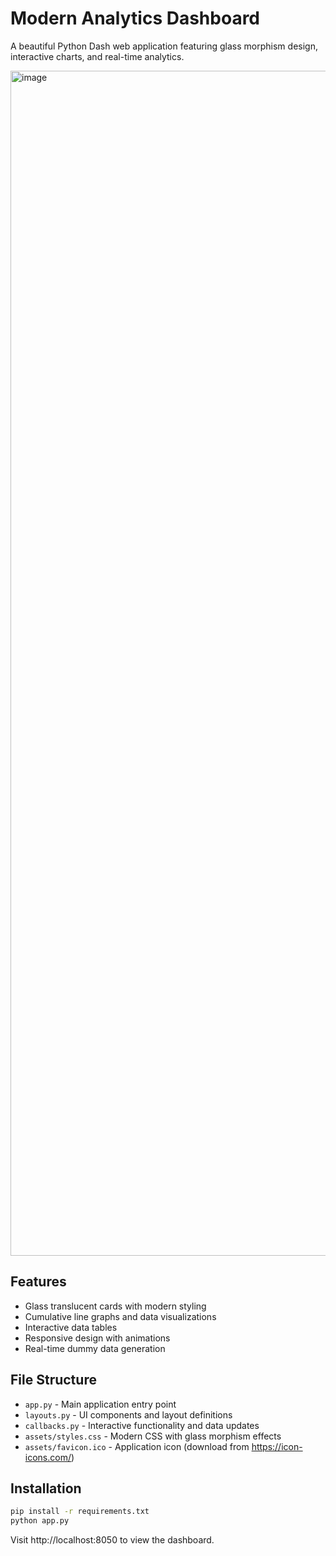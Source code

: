 # Modern Analytics Dashboard

A beautiful Python Dash web application featuring glass morphism design, interactive charts, and real-time analytics.

<img width="1443" height="1896" alt="image" src="https://github.com/user-attachments/assets/66f89f87-c4e3-43f4-9699-12152176752c" />


## Features
- Glass translucent cards with modern styling
- Cumulative line graphs and data visualizations
- Interactive data tables
- Responsive design with animations
- Real-time dummy data generation

## File Structure
- `app.py` - Main application entry point
- `layouts.py` - UI components and layout definitions
- `callbacks.py` - Interactive functionality and data updates
- `assets/styles.css` - Modern CSS with glass morphism effects
- `assets/favicon.ico` - Application icon (download from https://icon-icons.com/)

## Installation
```bash
pip install -r requirements.txt
python app.py
```

Visit http://localhost:8050 to view the dashboard.

